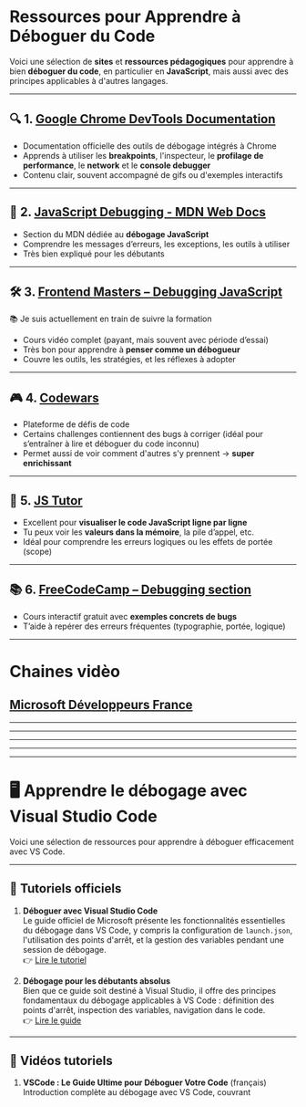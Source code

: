 # Ressources pour Apprendre à Déboguer du Code

Voici une sélection de **sites** et **ressources pédagogiques** pour apprendre à bien **déboguer du code**, en particulier en **JavaScript**, mais aussi avec des principes applicables à d'autres langages.

---

## 🔍 1. [Google Chrome DevTools Documentation](https://developer.chrome.com/docs/devtools/)

- Documentation officielle des outils de débogage intégrés à Chrome
- Apprends à utiliser les **breakpoints**, l'inspecteur, le **profilage de performance**, le **network** et le **console debugger**
- Contenu clair, souvent accompagné de gifs ou d'exemples interactifs

---

## 🧠 2. [JavaScript Debugging - MDN Web Docs](https://developer.mozilla.org/fr/docs/Learn/JavaScript/First_steps/What_went_wrong)

- Section du MDN dédiée au **débogage JavaScript**
- Comprendre les messages d’erreurs, les exceptions, les outils à utiliser
- Très bien expliqué pour les débutants

---

## 🛠️ 3. [Frontend Masters – Debugging JavaScript](https://frontendmasters.com/courses/debugging-javascript/)

📚 Je suis actuellement en train de suivre la formation

- Cours vidéo complet (payant, mais souvent avec période d’essai)
- Très bon pour apprendre à **penser comme un débogueur**
- Couvre les outils, les stratégies, et les réflexes à adopter

---

## 🎮 4. [Codewars](https://www.codewars.com/)

- Plateforme de défis de code
- Certains challenges contiennent des bugs à corriger (idéal pour s’entraîner à lire et déboguer du code inconnu)
- Permet aussi de voir comment d'autres s'y prennent → **super enrichissant**

---

## 🧪 5. [JS Tutor](http://pythontutor.com/javascript.html)

- Excellent pour **visualiser le code JavaScript ligne par ligne**
- Tu peux voir les **valeurs dans la mémoire**, la pile d’appel, etc.
- Idéal pour comprendre les erreurs logiques ou les effets de portée (scope)

---

## 📚 6. [FreeCodeCamp – Debugging section](https://www.freecodecamp.org/learn/javascript-algorithms-and-data-structures/debugging/)

- Cours interactif gratuit avec **exemples concrets de bugs**
- T’aide à repérer des erreurs fréquentes (typographie, portée, logique)

---

# Chaines vidèo

## [Microsoft Développeurs France](https://www.youtube.com/watch?v=AJrfNRddtgo)

---

---

---

---

---

# 🖥️ Apprendre le débogage avec Visual Studio Code

Voici une sélection de ressources pour apprendre à déboguer efficacement avec VS Code.

---

## 📘 Tutoriels officiels

1. **Déboguer avec Visual Studio Code**  
   Le guide officiel de Microsoft présente les fonctionnalités essentielles du débogage dans VS Code, y compris la configuration de `launch.json`, l'utilisation des points d'arrêt, et la gestion des variables pendant une session de débogage.  
   👉 [Lire le tutoriel](https://code.visualstudio.com/docs/debugtest/debugging)

2. **Débogage pour les débutants absolus**  
   Bien que ce guide soit destiné à Visual Studio, il offre des principes fondamentaux du débogage applicables à VS Code : définition des points d'arrêt, inspection des variables, navigation dans le code.  
   👉 [Lire le guide](https://learn.microsoft.com/fr-fr/visualstudio/debugger/debugging-absolute-beginners?view=vs-2022)

---

## 🎥 Vidéos tutoriels

1. **VSCode : Le Guide Ultime pour Déboguer Votre Code** (français)  
   Introduction complète au débogage avec VS Code, couvrant
